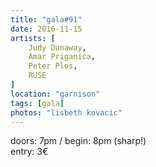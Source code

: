 ```yaml
---
title: "gala#91"
date: 2016-11-15
artists: [
    Judy Dunaway,
    Amar Priganica,
    Peter Plos,
    RUSE
]
location: "garnison"
tags: [gala]
photos: "lisbeth kovacic"
---
```

doors: 7pm / begin: 8pm (sharp!)  
entry: 3€
